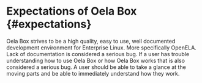 <!--
SPDX-FileCopyrightText: 2024 Maxine Hayes <maxinehayes90@gmail.com>
SPDX-License-Identifier: CC-BY-SA-4.0
-->
# Expectations of Oela Box {#expectations}
Oela Box strives to be a high quality, easy to use, well documented development environment for Enterprise Linux. More specifically OpenELA. Lack of documentation is considered a serious bug. If a user has trouble understanding how to use Oela Box or how Oela Box works that is also considered a serious bug. A user should be able to take a glance at the moving parts and be able to immediately understand how they work. 
